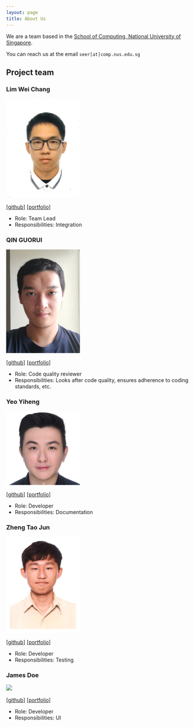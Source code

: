 ```yaml
---
layout: page
title: About Us
---
```


We are a team based in the [School of Computing, National University of Singapore](http://www.comp.nus.edu.sg).

You can reach us at the email `seer[at]comp.nus.edu.sg`

## Project team

### Lim Wei Chang

<img src="images/weichang18.png" width="200px">

[[github](http://github.com/weichang18)]
[[portfolio](team/johndoe.md)]

* Role: Team Lead
* Responsibilities: Integration

### QIN GUORUI

<img src="images/qinguorui2001.png" width="200px">

[[github](http://github.com/qinguorui2001)]
[[portfolio](team/qinguorui2001.md)]

* Role: Code quality reviewer
* Responsibilities: Looks after code quality, ensures adherence to coding standards, etc.

### Yeo Yiheng

<img src="images/yeo-yiheng.png" width="200px">

[[github](http://github.com/yeo-yiheng)] [[portfolio](team/johndoe.md)]

* Role: Developer
* Responsibilities: Documentation

### Zheng Tao Jun

<img src="images/taojun99.png" width="200px">

[[github](http://github.com/TaoJun99)]
[[portfolio](team/johndoe.md)]

* Role: Developer
* Responsibilities: Testing

### James Doe

<img src="images/johndoe.png" width="200px">

[[github](http://github.com/johndoe)]
[[portfolio](team/johndoe.md)]

* Role: Developer
* Responsibilities: UI
